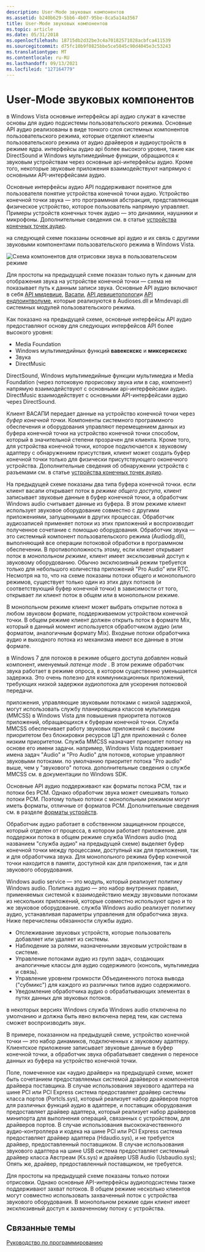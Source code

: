 ```yaml
---
description: User-Mode звуковых компонентов
ms.assetid: b240b629-5bb6-4b07-95be-8ca5a14a3567
title: User-Mode звуковых компонентов
ms.topic: article
ms.date: 05/31/2018
ms.openlocfilehash: 18715db2d32be3c4a70182571028acbfca411539
ms.sourcegitcommit: d75fc10b9f0825bbe5ce5045c90d4045e3c53243
ms.translationtype: MT
ms.contentlocale: ru-RU
ms.lasthandoff: 09/13/2021
ms.locfileid: "127164779"
---
```

# <a name="user-mode-audio-components"></a>User-Mode звуковых компонентов

в Windows Vista основные интерфейсы api аудио служат в качестве основы для аудио подсистемы пользовательского режима. Основные API аудио реализованы в виде тонкого слоя системных компонентов пользовательского режима, которые отделяют клиенты пользовательского режима от аудио драйверов и аудиоустройств в режиме ядра. интерфейсы аудио api более высокого уровня, такие как DirectSound и Windows мультимедийные функции, обращаются к звуковым устройствам через основные api-интерфейсы аудио. Кроме того, некоторые звуковые приложения взаимодействуют напрямую с основными API-интерфейсами аудио.

Основные интерфейсы аудио API поддерживают понятное для пользователя понятие устройства конечной точки аудио. Устройство конечной точки звука — это программная абстракция, представляющая физическое устройство, которое пользователь напрямую управляет. Примеры устройств конечных точек аудио — это динамики, наушники и микрофоны. Дополнительные сведения см. в статье [устройства конечных точек аудио](audio-endpoint-devices.md).

на следующей схеме показаны основные api аудио и их связь с другими звуковыми компонентами пользовательского режима в Windows Vista.

![Схема компонентов для отрисовки звука в пользовательском режиме](images/fig1.jpg)

Для простоты на предыдущей схеме показан только путь к данным для отображения звука на устройстве конечной точки — схема не показывает путь к данным записи звука. Основные API аудио включают в себя [API ммдевице](mmdevice-api.md), [Васапи](wasapi.md), [API девицетопологи](devicetopology-api.md)и [API ендпоинтволуме](endpointvolume-api.md), которые реализуются в Audioses.dll и Mmdevapi.dll системных модулей пользовательского режима.

Как показано на предыдущей схеме, основные интерфейсы API аудио предоставляют основу для следующих интерфейсов API более высокого уровня:

-   Media Foundation
-   Windows мультимедийных функций **вавекскскс** и **миксеркскскс**
-   Звука
-   DirectMusic

DirectSound, Windows мультимедийные функции мультимедиа и Media Foundation (через потоковую прорисовку звука или в сар, компонент) напрямую взаимодействуют с основными api-интерфейсами аудио. DirectMusic взаимодействует с основными API-интерфейсами аудио через DirectSound.

Клиент ВАСАПИ передает данные на устройство конечной точки через *буфер конечной точки*. Компоненты системного программного обеспечения и оборудования управляют перемещением данных из буфера конечной точки на устройство конечной точки способом, который в значительной степени прозрачен для клиента. Кроме того, для устройства конечной точки, которое подключается к звуковому адаптеру с обнаружением присутствия, клиент может создать буфер конечной точки только для физически присутствующего оконечного устройства. Дополнительные сведения об обнаружении устройств с разъемами см. в статье [устройства конечных точек аудио](audio-endpoint-devices.md).

На предыдущей схеме показаны два типа буфера конечной точки. если клиент васапи открывает поток в *режиме общего доступа*, клиент записывает звуковые данные в буфер конечной точки, а обработчик Windows audio считывает данные из буфера. В этом режиме клиент использует звуковое оборудование совместно с другими приложениями, запущенными в других процессах. Обработчик аудиозаписей применяет потоки из этих приложений и воспроизводит полученное сочетание с помощью оборудования. Обработчик звука — это системный компонент пользовательского режима (Audiodg.dll), выполняющий все операции потоковой обработки в программном обеспечении. В противоположность этому, если клиент открывает поток в *монопольном режиме*, клиент имеет эксклюзивный доступ к звуковому оборудованию. Обычно эксклюзивный режим требуется только для небольшого количества приложений "Pro Audio" или RTC. Несмотря на то, что на схеме показаны потоки общего и монопольного режимов, существует только один из этих двух потоков (и соответствующий буфер конечной точки) в зависимости от того, открывает ли клиент поток в общем или в монопольном режиме.

В монопольном режиме клиент может выбрать открытие потока в любом звуковом формате, поддерживаемом устройством конечной точки. В общем режиме клиент должен открыть поток в формате Mix, который в данный момент используется обработчиком аудио (или форматом, аналогичным формату Mix). Входные потоки обработчика аудио и выходного потока из механизма имеют все данные в этом формате.

в Windows 7 для потоков в режиме общего доступа добавлен новый компонент, именуемый *латенце mode* . В этом режиме обработчик звука работает в режиме опроса, в котором существенно уменьшается задержка. Это очень полезно для коммуникационных приложений, требующих низкой задержки аудиопотока для ускорения потоковой передачи.

приложения, управляющие звуковыми потоками с низкой задержкой, могут использовать службу планировщика классов мультимедиа (MMCSS) в Windows Vista для повышения приоритета потоков приложений, обращающихся к буферам конечной точки. Служба MMCSS обеспечивает работу звуковых приложений с высоким приоритетом без блокировки ресурсов ЦП для приложений с более низким приоритетом. Служба MMCSS назначает приоритет потоку на основе его имени задачи. например, Windows Vista поддерживает имена задач "Audio" и "Pro Audio" для потоков, которые управляют звуковыми потоками. по умолчанию приоритет потока "Pro audio" выше, чем у "звукового" потока. дополнительные сведения о службе MMCSS см. в документации по Windows SDK.

Основные API аудио поддерживают как форматы потока PCM, так и потоки без PCM. Однако обработчик звука может смешивать только потоки PCM. Поэтому только потоки с монопольным режимом могут иметь форматы, отличные от форматов PCM. Дополнительные сведения см. в разделе [форматы устройств](device-formats.md).

Обработчик аудио работает в собственном защищенном процессе, который отделен от процесса, в котором работает приложение. для поддержки потока в общем режиме служба Windows audio (под названием "служба аудио" на предыдущей схеме) выделяет буфер конечной точки между процессами, доступный как для приложения, так и для обработчика звука. Для монопольного режима буфер конечной точки находится в памяти, доступной как для приложения, так и для звукового оборудования.

Windows audio service — это модуль, который реализует политику Windows audio. Политика аудио — это набор внутренних правил, применяемых системой к взаимодействию между звуковыми потоками из нескольких приложений, которые совместно используют одно и то же звуковое оборудование. служба Windows audio реализует политику аудио, устанавливая параметры управления для обработчика звука. Ниже перечислены обязанности службы аудио.

-   Отслеживание звуковых устройств, которые пользователь добавляет или удаляет из системы.
-   Наблюдение за ролями, назначенными звуковым устройствам в системе.
-   Управление потоками аудио из групп задач, создающих аналогичные классы для аудио содержимого (консоль, мультимедиа и связь).
-   Управление уровнем громкости Объединенного потока вывода ("субмикс") для каждого из различных типов аудио содержимого.
-   Уведомление обработчика аудио о обрабатывающих элементах в путях данных для звуковых потоков.

в некоторых версиях Windows служба Windows audio отключена по умолчанию и должна быть явно включена перед тем, как система сможет воспроизводить звук.

В примере, показанном на предыдущей схеме, устройство конечной точки — это набор динамиков, подключенных к звуковому адаптеру. Клиентское приложение записывает звуковые данные в буфер конечной точки, а обработчик звука обрабатывает сведения о переносе данных из буфера на устройство конечной точки.

Поле, помеченное как «аудио драйвер» на предыдущей схеме, может быть сочетанием предоставляемых системой драйверов и компонентов драйвера поставщика. В случае использования звукового адаптера на шине PCI или PCI Express система предоставляет драйвер системы класса портов (Portcls.sys), который реализует набор драйверов портов для различных функций аудио в адаптере, и поставщик оборудования предоставляет драйвер адаптера, который реализует набор драйверов минипорта для выполнения операций, связанных с устройством, для драйверов портов. В случае использования высококачественного аудио-контроллера и кодека на шине PCI или PCI Express система предоставляет драйвер адаптера (Hdaudio.sys), и не требуется драйвер, предоставленный поставщиком. В случае использования звукового адаптера на шине USB система предоставляет системный драйвер класса Австреам (Ks.sys) и драйвер USB Audio (Usbaudio.sys); Опять же, драйвер, предоставленный поставщиком, не требуется.

Для простоты на предыдущей схеме показаны только потоки отрисовки. Однако основные API-интерфейсы аудиоподсистемы также поддерживают захват потоков. В общем режиме несколько клиентов могут совместно использовать захваченный поток с устройства звукового оборудования. В монопольном режиме один клиент имеет эксклюзивный доступ к захваченному потоку с устройства.

## <a name="related-topics"></a>Связанные темы

<dl> <dt>

[Руководство по программированию](programming-guide.md)
</dt> </dl>

 

 



